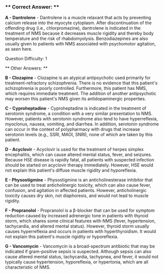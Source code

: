 ### ** Correct Answer: **

**A - Dantrolene** - Dantrolene is a muscle relaxant that acts by preventing calcium release into the myocyte cytoplasm. After discontinuation of the offending drug (i.e., chlorpromazine), dantrolene is indicated in the treatment of NMS because it decreases muscle rigidity and thereby body temperature and the risk of rhabdomyolysis. Benzodiazepines are also usually given to patients with NMS associated with psychomotor agitation, as seen here.

Question Difficulty: 1

** Other Answers: **

**B - Clozapine** - Clozapine is an atypical antipsychotic used primarily for treatment-refractory schizophrenia. There is no evidence that this patient's schizophrenia is poorly controlled. Furthermore, this patient has NMS, which requires immediate treatment. The addition of another antipsychotic may worsen this patient's NMS given its antidopaminergic properties.

**C - Cyproheptadine** - Cyproheptadine is indicated in the treatment of serotonin syndrome, a condition with a very similar presentation to NMS. However, patients with serotonin syndrome also tend to have hyperreflexia, myoclonus, nausea, vomiting, and diarrhea. In addition, serotonin syndrome can occur in the context of polypharmacy with drugs that increase serotonin levels (e.g., SSRI, MAOI, SNRI), none of which are taken by this patient.

**D - Acyclovir** - Acyclovir is used for the treatment of herpes simplex encephalitis, which can cause altered mental status, fever, and seizures. Because HSE disease is rapidly fatal, all patients with suspected infection should be started on acyclovir therapy immediately. However, HSE would not explain this patient's diffuse muscle rigidity and hyporeflexia.

**E - Physostigmine** - Physostigmine is an anticholinesterase inhibitor that can be used to treat anticholinergic toxicity, which can also cause fever, confusion, and agitation in affected patients. However, anticholinergic toxicity causes dry skin, not diaphoresis, and would not lead to muscle rigidity.

**F - Propranolol** - Propranolol is a β-blocker that can be used for symptom reduction caused by increased adrenergic tone in patients with thyroid storm, which shares some clinical features with NMS (fever, hypertension, tachycardia, and altered mental status). However, thyroid storm usually causes hyperreflexia and occurs in patients with hyperthyroidism. It would not explain this patient's muscle rigidity or hyporeflexia.

**G - Vancomycin** - Vancomycin is a broad-spectrum antibiotic that may be indicated if gram-positive sepsis is suspected. Although sepsis can also cause altered mental status, tachycardia, tachypnea, and fever, it would not typically cause hypertension, hyporeflexia, or hypertonia, which are all characteristic of NMS.

